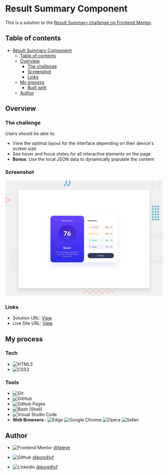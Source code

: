 # Result Summary Component 
This is a solution to the [Result Summary challenge on Frontend Mentor](https://www.frontendmentor.io/challenges/results-summary-component-CE_K6s0maV). 


## Table of contents
- [Result Summary Component](#result-summary-component)
  - [Table of contents](#table-of-contents)
  - [Overview](#overview)
    - [The challenge](#the-challenge)
    - [Screenshot](#screenshot)
    - [Links](#links)
  - [My process](#my-process)
    - [Built with](#built-with)
  - [Author](#author)
  

## Overview

### The challenge
Users should be able to:
- View the optimal layout for the interface depending on their device's screen size
- See hover and focus states for all interactive elements on the page
- **Bonus**: Use the local JSON data to dynamically populate the content

### Screenshot
![Design preview for the QR code component coding challenge](./design/desktop-preview.jpg)

### Links
- Solution URL: [View](./index.html)
- Live Site URL: [View](https://kore4lyf.github.io/frontend_mentor/result-summary-component/)

## My process
### Tech 
- ![HTML5](https://img.shields.io/badge/html5-%23E34F26.svg?style=for-the-badge&logo=html5&logoColor=white)   
- ![CSS3](https://img.shields.io/badge/css3-%231572B6.svg?style=for-the-badge&logo=css3&logoColor=white) 




### Tools
- ![Git](https://img.shields.io/badge/git-%23F05033.svg?style=for-the-badge&logo=git&logoColor=white)
- ![GitHub](https://img.shields.io/badge/github-%23121011.svg?style=for-the-badge&logo=github&logoColor=white)
-  ![Github Pages](https://img.shields.io/badge/github%20pages-121013?style=for-the-badge&logo=github&logoColor=white)
- ![Bash (Shell)](https://img.shields.io/badge/Terminal-%23121011.svg?style=for-the-badge&logo=gnu-bash&logoColor=white)  
- ![Visual Studio Code](https://img.shields.io/badge/Visual%20Studio%20Code-0078d7.svg?style=for-the-badge&logo=visual-studio-code&logoColor=white)
- **Web Browsers :**
![Edge](https://img.shields.io/badge/Edge-0078D7?style=for-the-badge&logo=Microsoft-edge&logoColor=white)   ![Google Chrome](https://img.shields.io/badge/Google%20Chrome-4285F4?style=for-the-badge&logo=GoogleChrome&logoColor=white)  ![Opera](https://img.shields.io/badge/Opera-FF1B2D?style=for-the-badge&logo=Opera&logoColor=white)   ![Safari](https://img.shields.io/badge/Safari-000000?style=for-the-badge&logo=Safari&logoColor=white)





## Author
- ![Frontend Mentor](https://img.shields.io/badge/FEM%20Profile-f8f9f8?style=for-the-badge&logo=Frontend-Mentor&logoColor=black) [@faleye](https://www.frontendmentor.io/profile/faleye)

- ![Github](https://img.shields.io/badge/Github%20Profile-131313?style=for-the-badge&logo=github&logoColor=white) [@kore4lyf](https://www.github.com/kore4lyf)

- ![Linkedin](https://img.shields.io/badge/linkedin%20Profile-%2300acee.svg?color=405DE6&style=for-the-badge&logo=linkedin&logoColor=white)  [@kore4lyf](https://www.linkedin.com/in/kore4lyf)


